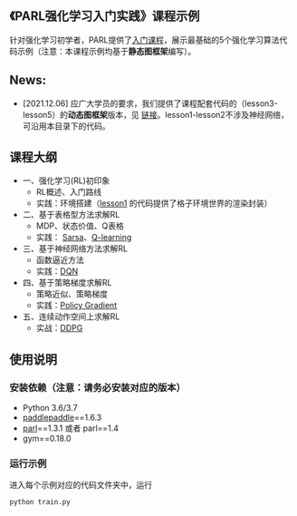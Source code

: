 ## 《PARL强化学习入门实践》课程示例

针对强化学习初学者，PARL提供了[入门课程](https://aistudio.baidu.com/aistudio/course/introduce/1335)，展示最基础的5个强化学习算法代码示例（注意：本课程示例均基于**静态图框架**编写）。

## News: 
+ [2021.12.06] 应广大学员的要求，我们提供了课程配套代码的（lesson3-lesson5）的**动态图框架**版本，见 [链接](parl2_dygraph/)。lesson1-lesson2不涉及神经网络，可沿用本目录下的代码。

## 课程大纲
+ 一、强化学习(RL)初印象
    + RL概述、入门路线
    + 实践：环境搭建（[lesson1](../gridworld.py) 的代码提供了格子环境世界的渲染封装）
+ 二、基于表格型方法求解RL
    + MDP、状态价值、Q表格
    + 实践： [Sarsa](lesson2/sarsa)、[Q-learning](lesson2/q_learning)
+ 三、基于神经网络方法求解RL
    + 函数逼近方法
    + 实践：[DQN](lesson3/dqn)
+ 四、基于策略梯度求解RL
    + 策略近似、策略梯度
    + 实践：[Policy Gradient](lesson4/policy_gradient)
+ 五、连续动作空间上求解RL
    + 实战：[DDPG](lesson5/ddpg)



## 使用说明

### 安装依赖（注意：请务必安装对应的版本）

+ Python 3.6/3.7 
+ [paddlepaddle](https://github.com/PaddlePaddle/Paddle)==1.6.3
+ [parl](https://github.com/PaddlePaddle/PARL)==1.3.1 或者 parl==1.4
+ gym==0.18.0


### 运行示例

进入每个示例对应的代码文件夹中，运行
```
python train.py
```

